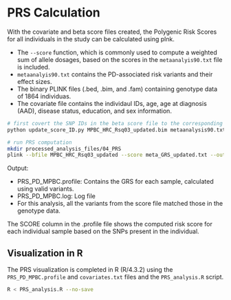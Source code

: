 # PRS Calculation
With the covariate and beta score files created, the Polygenic Risk Scores for all individuals in the study can be calculated using plnk. 

- The ```--score``` function, which is commonly used to compute a weighted sum of allele dosages, based on the scores in the ```metaanalyis90.txt``` file is included.
- ```metaanalyis90.txt``` contains the PD-associated risk variants and their effect sizes.
- The binary PLINK files (.bed, .bim, and .fam) containing genotype data of 1864 individuas.
- The covariate file contains the individaul IDs, age, age at diagnosis (AAD), disease status, education, and sex information.

```bash
# first covert the SNP IDs in the beta score file to the corresponding SNP IDs in the .bim file
python update_score_ID.py MPBC_HRC_Rsq03_updated.bim metaanalysis90.txt meta_GRS_updated.txt

# run PRS computation
mkdir processed_analysis_files/04_PRS
plink --bfile MPBC_HRC_Rsq03_updated --score meta_GRS_updated.txt --out processed_analysis_files/04_PRS/PRS_PD_MPBC
```

Output:
- PRS_PD_MPBC.profile: Contains the GRS for each sample, calculated using valid variants.
- PRS_PD_MPBC.log: Log file
- For this analysis, all the variants from the score file matched those in the genotype data.

The SCORE column in the .profile file shows the computed risk score for each individual sample based on the SNPs present in the individual.

## Visualization in R
The PRS visualization is completed in R (R/4.3.2) using the ```PRS_PD_MPBC.profile``` and ```covariates.txt``` files and the ```PRS_analysis.R``` script.

```bash
R < PRS_analysis.R --no-save
```





